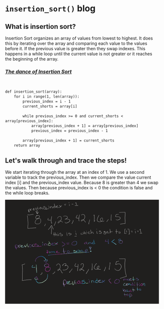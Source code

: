 # `insertion_sort()` blog

## **What is insertion sort?** <br>
Insertion Sort organizes an array of values from lowest to highest. It does this by iterating over the array and comparing each value to the values before it. If the previous value is greater then they swap indexes. This happens in a while loop until the current value is not greater or it reaches the beginning of the array. <br>

### [***The dance of Insertion Sort***](https://www.youtube.com/watch?v=ROalU379l3U&ab_channel=AlgoRythmics)
<br>

```
def insertion_sort(array):
    for i in range(1, len(array)):
        previous_index = i - 1
        current_shorts = array[i]

        while previous_index >= 0 and current_shorts < array[previous_index]:
            array[previous_index + 1] = array[previous_index]
            previous_index = previous_index - 1

        array[previous_index + 1] = current_shorts
    return array

```
## Let's walk through and trace the steps!

We start iterating through the array at an index of 1. We use a second variable to track the previous_index. Then we compare the value current index [i] and the previous_index value. Because 8 is greater than 4 we swap the values. Then because previous_index is < 0 the condition is false and the while loop breaks.

![Step 1 of insertion_sort](../../assets/insertion_sort.png)




